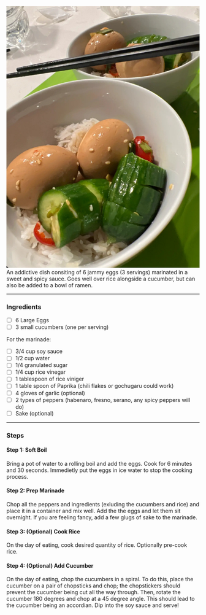 <!--title:🪺 Drug Eggs-->

![](/static/drug_egg.jpg)
An addictive dish consiting of 6 jammy eggs (3 servings) marinated in a sweet and spicy sauce. Goes well over rice alongside a cucumber, but can also be added to a bowl of ramen.

---

### Ingredients

- [ ] 6 Large Eggs
- [ ] 3 small cucumbers (one per serving)

For the marinade:

- [ ] 3/4 cup soy sauce
- [ ] 1/2 cup water
- [ ] 1/4 granulated sugar
- [ ] 1/4 cup rice vinegar
- [ ] 1 tablespoon of rice viniger
- [ ] 1 table spoon of Paprika (chili flakes or gochugaru could work)
- [ ] 4 gloves of garlic (optional)
- [ ] 2 types of peppers (habenaro, fresno, serano, any spicy peppers will do)
- [ ] Sake (optional)

---

### Steps

#### Step 1: Soft Boil

Bring a pot of water to a rolling boil and add the eggs. Cook for 6 minutes and 30 seconds.
Immedietly put the eggs in ice water to stop the cooking process.

#### Step 2: Prep Marinade

Chop all the peppers and ingredients (exluding the cucumbers and rice) and place it in a container and mix well.
Add the the eggs and let them sit overnight. If you are feeling fancy, add a few glugs of sake to the marinade.

#### Step 3: (Optional) Cook Rice

On the day of eating, cook desired quantity of rice. Optionally pre-cook rice.

#### Step 4: (Optional) Add Cucumber

On the day of eating, chop the cucumbers in a spiral.
To do this, place the cucumber on a pair of chopsticks and chop; the chopstickers should prevent the cucumber being cut all the way through.
Then, rotate the cucumber 180 degrees and chop at a 45 degree angle. This should lead to the cucumber being an accordian. Dip into the soy sauce and serve!
